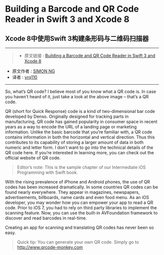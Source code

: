 # Building a Barcode and QR Code Reader in Swift 3 and Xcode 8
## Xcode 8中使用Swift 3构建条形码与二维码扫描器

***

>* 原文链接 : [Building a Barcode and QR Code Reader in Swift 3 and Xcode 8](http://www.appcoda.com/barcode-reader-swift/)
* 原文作者 : [SIMON NG](http://www.appcoda.com/author/admin/)
* 译者 : [yrq110](https://github.com/yrq110/)

***

So, what’s QR code? I believe most of you know what a QR code is. In case you haven’t heard of it, just take a look at the above image – that’s a QR code.

QR (short for Quick Response) code is a kind of two-dimensional bar code developed by Denso. Originally designed for tracking parts in manufacturing, QR code has gained popularity in consumer space in recent years as a way to encode the URL of a landing page or marketing information. Unlike the basic barcode that you’re familiar with, a QR code contains information in both the horizontal and vertical direction. Thus this contributes to its capability of storing a larger amount of data in both numeric and letter form. I don’t want to go into the technical details of the QR code here. If you’re interested in learning more, you can check out the official website of QR code.

> Editor’s note: This is the sample chapter of our Intermediate iOS Programming with Swift book.

With the rising prevalence of iPhone and Android phones, the use of QR codes has been increased dramatically. In some countries QR codes can be found nearly everywhere. They appear in magazines, newspapers, advertisements, billboards, name cards and even food menu. As an iOS developer, you may wonder how you can empower your app to read a QR code. Prior to iOS 7, you had to rely on third party libraries to implement the scanning feature. Now, you can use the built-in AVFoundation framework to discover and read barcodes in real-time.

Creating an app for scanning and translating QR codes has never been so easy.

> Quick tip: You can generate your own QR code. Simply go to http://www.qrcode-monkey.com
